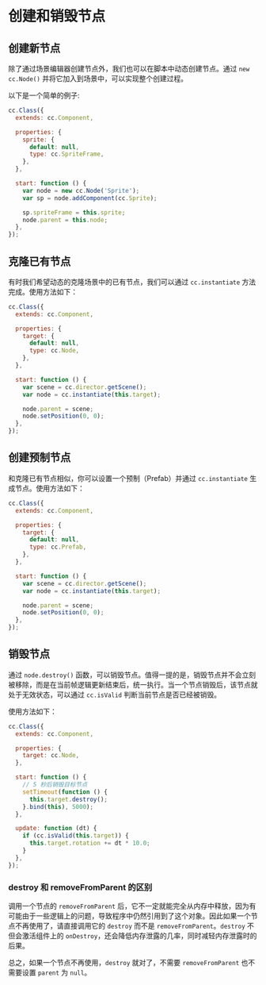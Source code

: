 # 创建和销毁节点

## 创建新节点

除了通过场景编辑器创建节点外，我们也可以在脚本中动态创建节点。通过 `new cc.Node()` 并将它加入到场景中，可以实现整个创建过程。

以下是一个简单的例子:

```javascript
cc.Class({
  extends: cc.Component,

  properties: {
    sprite: {
      default: null,
      type: cc.SpriteFrame,
    },
  },

  start: function () {
    var node = new cc.Node('Sprite');
    var sp = node.addComponent(cc.Sprite);

    sp.spriteFrame = this.sprite;
    node.parent = this.node;
  },
});
```

## 克隆已有节点

有时我们希望动态的克隆场景中的已有节点，我们可以通过 `cc.instantiate` 方法完成。使用方法如下：

```javascript
cc.Class({
  extends: cc.Component,

  properties: {
    target: {
      default: null,
      type: cc.Node,
    },
  },

  start: function () {
    var scene = cc.director.getScene();
    var node = cc.instantiate(this.target);

    node.parent = scene;
    node.setPosition(0, 0);
  },
});
```

## 创建预制节点

和克隆已有节点相似，你可以设置一个预制（Prefab）并通过 `cc.instantiate` 生成节点。使用方法如下：

```javascript
cc.Class({
  extends: cc.Component,

  properties: {
    target: {
      default: null,
      type: cc.Prefab,
    },
  },

  start: function () {
    var scene = cc.director.getScene();
    var node = cc.instantiate(this.target);

    node.parent = scene;
    node.setPosition(0, 0);
  },
});
```

## 销毁节点

通过 `node.destroy()` 函数，可以销毁节点。值得一提的是，销毁节点并不会立刻被移除，而是在当前帧逻辑更新结束后，统一执行。当一个节点销毁后，该节点就处于无效状态，可以通过 `cc.isValid` 判断当前节点是否已经被销毁。

使用方法如下：

```javascript
cc.Class({
  extends: cc.Component,

  properties: {
    target: cc.Node,
  },

  start: function () {
    // 5 秒后销毁目标节点
    setTimeout(function () {
      this.target.destroy();
    }.bind(this), 5000);
  },

  update: function (dt) {
    if (cc.isValid(this.target)) {
      this.target.rotation += dt * 10.0;
    }
  },
});
```

### destroy 和 removeFromParent 的区别

调用一个节点的 `removeFromParent` 后，它不一定就能完全从内存中释放，因为有可能由于一些逻辑上的问题，导致程序中仍然引用到了这个对象。因此如果一个节点不再使用了，请直接调用它的 `destroy` 而不是 `removeFromParent`。`destroy` 不但会激活组件上的 `onDestroy`，还会降低内存泄露的几率，同时减轻内存泄露时的后果。

总之，如果一个节点不再使用，`destroy` 就对了，不需要 `removeFromParent` 也不需要设置 `parent` 为 `null`。
